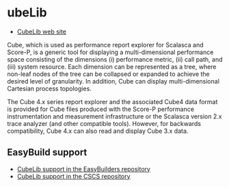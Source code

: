 # ubeLib

- [CubeLib web site](https://www.scalasca.org/scalasca/software/cube-4.x/download.html)

Cube, which is used as performance report explorer for Scalasca and Score-P, is a generic tool for displaying a multi-dimensional performance space consisting of the dimensions (i) performance metric, (ii) call path, and (iii) system resource. Each dimension can be represented as a tree, where non-leaf nodes of the tree can be collapsed or expanded to achieve the desired level of granularity. In addition, Cube can display multi-dimensional Cartesian process topologies.

The Cube 4.x series report explorer and the associated Cube4 data format is provided for Cube files produced with the Score-P performance instrumentation and measurement infrastructure or the Scalasca version 2.x trace analyzer (and other compatible tools). However, for backwards compatibility, Cube 4.x can also read and display Cube 3.x data.

## EasyBuild support

- [CubeLib support in the EasyBuilders repository](https://github.com/easybuilders/easybuild-easyconfigs/tree/develop/easybuild/easyconfigs/c/CubeLib)
- [CubeLib support in the CSCS repository](https://github.com/easybuilders/CSCS/tree/master/easybuild/easyconfigs/c/CubeLib)



